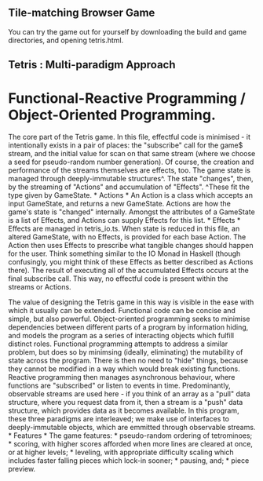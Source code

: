 ## Tile-matching Browser Game
You can try the game out for yourself by downloading the build and game directories, and opening
tetris.html.

## Tetris : Multi-paradigm Approach
# Functional-Reactive Programming / Object-Oriented Programming.
The core part of the Tetris game. In this file, effectful code is minimised - it intentionally
exists in a pair of places: the "subscribe" call for the game$ stream, and the initial value for
scan on that same stream (where we choose a seed for pseudo-random number generation). Of course,
the creation and performance of the streams themselves are effects, too.
The game state is managed through deeply-immutable structures^. The state "changes", then, by
the streaming of "Actions" and accumulation of "Effects".
^These fit the type given by GameState.
    * Actions *
    An Action is a class which accepts an input GameState, and returns a new GameState.
    Actions are how the game's state is "changed" internally. Amongst the attributes of
    a GameState is a list of Effects, and Actions can supply Effects for this list.
    * Effects *
    Effects are managed in tetris_io.ts. When state is reduced in this file, an altered
    GameState, with no Effects, is provided for each base Action. The Action then
    uses Effects to prescribe what tangible changes should happen for the user. Think
    something similar to the IO Monad in Haskell (though confusingly, you might think
    of these Effects as better described as Actions there). The result of executing
    all of the accumulated Effects occurs at the final subscribe call. This way, no
    effectful code is present within the streams or Actions.
   
The value of designing the Tetris game in this way is visible in the ease with which it
usually can be extended. Functional code can be concise and simple, but also powerful.
Object-oriented programming seeks to minimise dependencies between different parts of
a program by information hiding, and models the program as a series of interacting
objects which fulfill distinct roles. Functional programming attempts to address a
similar problem, but does so by minimsing (ideally, eliminating) the mutability of state
across the program. There is then no need to "hide" things, because they cannot be
modified in a way which would break existing functions. Reactive programming then manages
asynchronous behaviour, where functions are "subscribed" or listen to events in
time. Predominantly, observable streams are used here - if you think of an array as a
"pull" data structure, where you request data from it, then a stream is a "push" data
structure, which provides data as it becomes available.
In this program, these three paradigms are interleaved; we make use of interfaces to
deeply-immutable objects, which are emmitted through observable streams.
    * Features *
    The game features:
        * pseudo-random ordering of tetrominoes;
        * scoring, with higher scores afforded when more lines are cleared at once,
          or at higher levels;
        * leveling, with appropriate difficulty scaling which includes faster falling
          pieces which lock-in sooner;
        * pausing, and;
        * piece preview.
